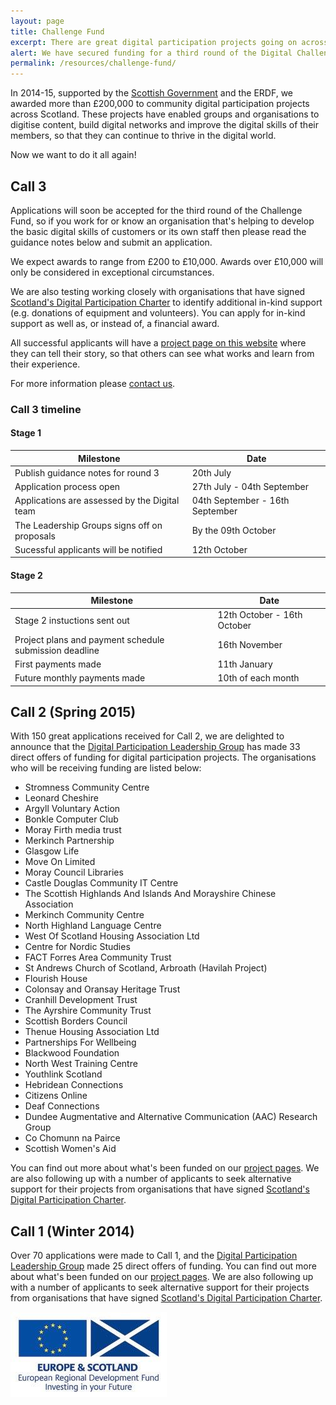 ```yaml
---
layout: page
title: Challenge Fund
excerpt: There are great digital participation projects going on across Scotland. We want to support existing projects to do more, and encourage new projects to get started.
alert: We have secured funding for a third round of the Digital Challenge Fund - for more information, see below 
permalink: /resources/challenge-fund/
---
```



In 2014-15, supported by the [Scottish Government](http://www.gov.scot) and the ERDF, we awarded more than £200,000 to community digital participation projects across Scotland. These projects have enabled groups and organisations to digitise content, build digital networks and improve the digital skills of their members, so that they can continue to thrive in the digital world. 

Now we want to do it all again! 

## Call 3 

Applications will soon be accepted for the third round of the Challenge Fund, so if you work for or know an organisation that's helping to develop the basic digital skills of customers or its own staff then please read the guidance notes below and submit an application.

We expect awards to range from £200 to £10,000. Awards over £10,000 will only be considered in exceptional circumstances.

We are also testing working closely with organisations that have signed [Scotland's Digital Participation Charter](/charter/) to identify additional in-kind support (e.g. donations of equipment and volunteers). You can apply for in-kind support as well as, or instead of, a financial award.

All successful applicants will have a [project page on this website](/projects/) where they can tell their story, so that others can see what works and learn from their experience.

For more information please [contact us](/contact/).

### Call 3 timeline

#### Stage 1

<table class="table table-bordered">
 <thead>
      <tr>
        <th>Milestone</th>
        <th>Date</th>
      </tr>
    </thead>
    <tbody>
      <tr>
        <td class="success col-md-6">Publish guidance notes for round 3</td>
        <td class="success">20th July</td>
      </tr>
      <tr>
      <td class="col-md-6">Application process open</td>
        <td>27th July - 04th September</td>
      </tr>
	  <tr>
      <td class="col-md-6">Applications are assessed by the Digital team</td>
        <td>04th September - 16th September</td>
      </tr>
  		<tr>
      <td class="col-md-6">The Leadership Groups signs off on proposals</td>
        <td>By the 09th October</td>
      </tr>
  		<tr>
      <td class="col-md-6">Sucessful applicants will be notified</td>
        <td>12th October</td>
      </tr>
      </tbody>
</table>

#### Stage 2

<table class="table table-bordered">
 <thead>
      <tr>
        <th>Milestone</th>
        <th>Date</th>
      </tr>
    </thead>
    <tbody>
      <tr>
        <td class="col-md-6">Stage 2 instuctions sent out</td>
        <td>12th October - 16th October</td>
      </tr>
      <tr>
      <td class="col-md-6">Project plans and payment schedule submission deadline</td>
        <td>16th November</td>
      </tr>
	  <tr>
      <td class="col-md-6">First payments made</td>
        <td>11th January</td>
      </tr>
  		<tr>
      <td class="col-md-6">Future monthly payments made</td>
        <td>10th of each month</td>
      </tr>
      </tbody>
</table>

## Call 2 (Spring 2015) 

With 150 great applications received for Call 2, we are delighted to announce that the [Digital Participation Leadership Group](/about/) has made 33 direct offers of funding for digital participation projects. The organisations who will be receiving funding are listed below:

* Stromness Community Centre
* Leonard Cheshire
* Argyll Voluntary Action
* Bonkle Computer Club
* Moray Firth media trust
* Merkinch Partnership
* Glasgow Life
* Move On Limited
* Moray Council Libraries
* Castle Douglas Community IT Centre
* The Scottish Highlands And Islands And Morayshire Chinese Association
* Merkinch Community Centre
* North Highland Language Centre
* West Of Scotland Housing Association Ltd
* Centre for Nordic Studies
* FACT Forres Area Community Trust
* St Andrews Church of Scotland, Arbroath (Havilah Project)
* Flourish House
* Colonsay and Oransay Heritage Trust
* Cranhill Development Trust
* The Ayrshire Community Trust
* Scottish Borders Council
* Thenue Housing Association Ltd
* Partnerships For Wellbeing
* Blackwood Foundation
* North West Training Centre
* Youthlink Scotland
* Hebridean Connections
* Citizens Online
* Deaf Connections
* Dundee Augmentative and Alternative Communication (AAC) Research Group
* Co Chomunn na Pairce
* Scottish Women's Aid

You can find out more about what's been funded on our [project pages](/projects/). We are also following up with a number of applicants to seek alternative support for their projects from organisations that have signed [Scotland's Digital Participation Charter](/charter/). 



## Call 1 (Winter 2014)

Over 70 applications were made to Call 1, and the [Digital Participation Leadership Group](/about/) made 25 direct offers of funding. You can find out more about what's been funded on our [project pages](/projects/). We are also following up with a number of applicants to seek alternative support for their projects from organisations that have signed [Scotland's Digital Participation Charter](/charter/).


![ERDF](/images/erdf.jpg)